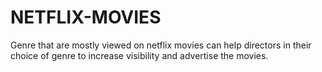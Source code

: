 # NETFLIX-MOVIES
Genre  that are mostly viewed on netflix movies can help directors in their choice of genre to increase visibility and advertise the movies.
